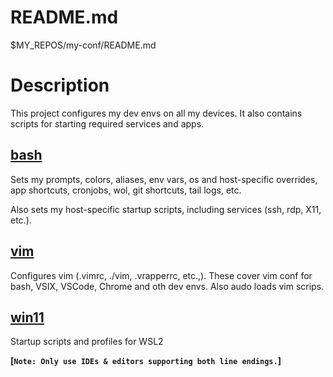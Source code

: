 # README.md

$MY_REPOS/my-conf/README.md       

# Description

This project configures my dev envs on all my devices.  It also contains scripts for starting required services and apps.     

## [bash](bash/README.md)

Sets my prompts, colors, aliases, env vars, os and host-specific overrides, app shortcuts, cronjobs, wol, git shortcuts, tail logs, etc.

Also sets my host-specific startup scripts, including services (ssh, rdp, X11, etc.).

## [vim](vim/README.md)

Configures vim (.vimrc, ./vim, .vrapperrc, etc.,).  These cover vim conf for bash, VSIX, VSCode, Chrome and oth dev envs.   Also audo loads vim scrips. 

## [win11](win11/README.md)

Startup scripts and profiles for WSL2

**[`Note: Only use IDEs & editors supporting both line endings.`]**